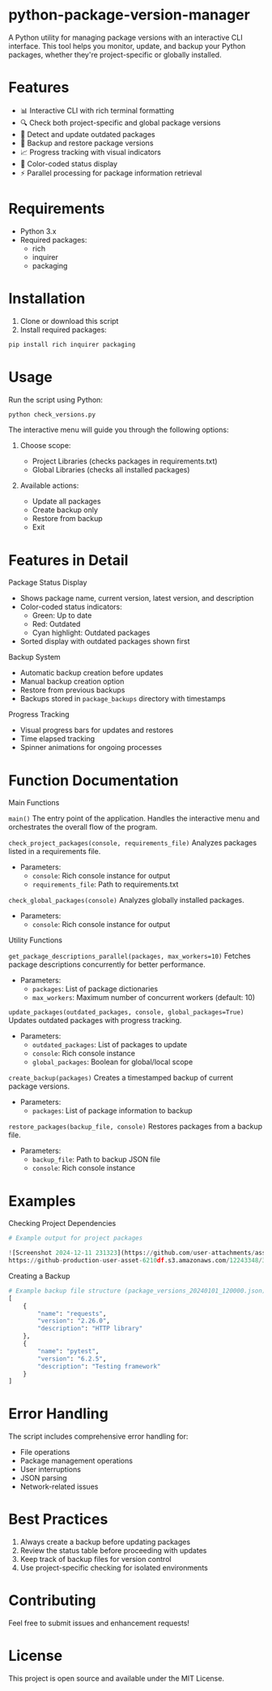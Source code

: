 # python-package-version-manager

A Python utility for managing package versions with an interactive CLI interface. This tool helps you monitor, update, and backup your Python packages, whether they're project-specific or globally installed.

# Features

- 📊 Interactive CLI with rich terminal formatting
- 🔍 Check both project-specific and global package versions
- 🔄 Detect and update outdated packages
- 💾 Backup and restore package versions
- 📈 Progress tracking with visual indicators
- 🎨 Color-coded status display
- ⚡ Parallel processing for package information retrieval

# Requirements

- Python 3.x
- Required packages:
  - rich
  - inquirer
  - packaging

# Installation

1. Clone or download this script
2. Install required packages:
```bash
pip install rich inquirer packaging
```

# Usage

Run the script using Python:
```bash
python check_versions.py
```

The interactive menu will guide you through the following options:

1. Choose scope:
   - Project Libraries (checks packages in requirements.txt)
   - Global Libraries (checks all installed packages)

2. Available actions:
   - Update all packages
   - Create backup only
   - Restore from backup
   - Exit

# Features in Detail

Package Status Display
- Shows package name, current version, latest version, and description
- Color-coded status indicators:
  - Green: Up to date
  - Red: Outdated
  - Cyan highlight: Outdated packages
- Sorted display with outdated packages shown first

Backup System
- Automatic backup creation before updates
- Manual backup creation option
- Restore from previous backups
- Backups stored in `package_backups` directory with timestamps

Progress Tracking
- Visual progress bars for updates and restores
- Time elapsed tracking
- Spinner animations for ongoing processes

# Function Documentation

Main Functions

`main()`
The entry point of the application. Handles the interactive menu and orchestrates the overall flow of the program.

`check_project_packages(console, requirements_file)`
Analyzes packages listed in a requirements file.
- Parameters:
  - `console`: Rich console instance for output
  - `requirements_file`: Path to requirements.txt

`check_global_packages(console)`
Analyzes globally installed packages.
- Parameters:
  - `console`: Rich console instance for output

Utility Functions

`get_package_descriptions_parallel(packages, max_workers=10)`
Fetches package descriptions concurrently for better performance.
- Parameters:
  - `packages`: List of package dictionaries
  - `max_workers`: Maximum number of concurrent workers (default: 10)

`update_packages(outdated_packages, console, global_packages=True)`
Updates outdated packages with progress tracking.
- Parameters:
  - `outdated_packages`: List of packages to update
  - `console`: Rich console instance
  - `global_packages`: Boolean for global/local scope

`create_backup(packages)`
Creates a timestamped backup of current package versions.
- Parameters:
  - `packages`: List of package information to backup

`restore_packages(backup_file, console)`
Restores packages from a backup file.
- Parameters:
  - `backup_file`: Path to backup JSON file
  - `console`: Rich console instance

# Examples

Checking Project Dependencies
```python
# Example output for project packages

![Screenshot 2024-12-11 231323](https://github.com/user-attachments/assets/7a452ef8-1eb1-4a60-8b27-6c5f23d866fb)
https://github-production-user-asset-6210df.s3.amazonaws.com/12243348/395048986-7a452ef8-1eb1-4a60-8b27-6c5f23d866fb.png?X-Amz-Algorithm=AWS4-HMAC-SHA256&X-Amz-Credential=AKIAVCODYLSA53PQK4ZA%2F20241212%2Fus-east-1%2Fs3%2Faws4_request&X-Amz-Date=20241212T071836Z&X-Amz-Expires=300&X-Amz-Signature=3ebd161dfb039806b218fd200276393bc05f27354aeee095f6fd1cd229241b29&X-Amz-SignedHeaders=host


```

Creating a Backup
```python
# Example backup file structure (package_versions_20240101_120000.json)
[
    {
        "name": "requests",
        "version": "2.26.0",
        "description": "HTTP library"
    },
    {
        "name": "pytest",
        "version": "6.2.5",
        "description": "Testing framework"
    }
]
```

# Error Handling

The script includes comprehensive error handling for:
- File operations
- Package management operations
- User interruptions
- JSON parsing
- Network-related issues

# Best Practices

1. Always create a backup before updating packages
2. Review the status table before proceeding with updates
3. Keep track of backup files for version control
4. Use project-specific checking for isolated environments

# Contributing

Feel free to submit issues and enhancement requests!

# License

This project is open source and available under the MIT License.
